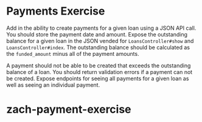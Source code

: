 # Payments Exercise

Add in the ability to create payments for a given loan using a JSON API call. You should store the payment date and amount. Expose the outstanding balance for a given loan in the JSON vended for `LoansController#show` and `LoansController#index`. The outstanding balance should be calculated as the `funded_amount` minus all of the payment amounts.

A payment should not be able to be created that exceeds the outstanding balance of a loan. You should return validation errors if a payment can not be created. Expose endpoints for seeing all payments for a given loan as well as seeing an individual payment.
# zach-payment-exercise
